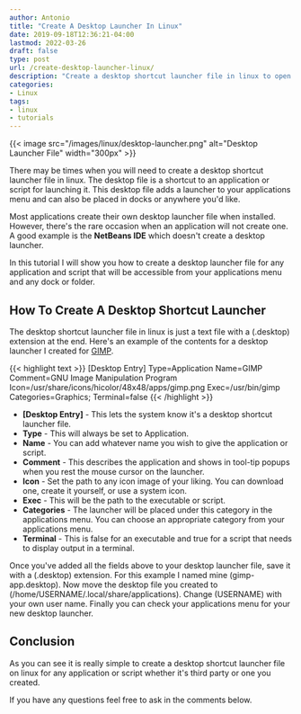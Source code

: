 ```yaml
---
author: Antonio
title: "Create A Desktop Launcher In Linux"
date: 2019-09-18T12:36:21-04:00
lastmod: 2022-03-26
draft: false
type: post
url: /create-desktop-launcher-linux/
description: "Create a desktop shortcut launcher file in linux to open your applications and scripts. The desktop shortcut launcher will be accessible from the applications menu and any dock or folder."
categories:
- Linux
tags:
- linux
- tutorials
---
```


{{< image src="/images/linux/desktop-launcher.png" alt="Desktop Launcher File" width="300px" >}}

There may be times when you will need to create a desktop shortcut launcher file in linux. The desktop file is a shortcut to an application or script for launching it. This desktop file adds a launcher to your applications menu and can also be placed in docks or anywhere you'd like.

<!--more-->

Most applications create their own desktop launcher file when installed. However, there's the rare occasion when an application will not create one. A good example is the **NetBeans IDE** which doesn't create a desktop launcher.

<!--adsense-->

In this tutorial I will show you how to create a desktop launcher file for any application and script that will be accessible from your applications menu and any dock or folder.

## How To Create A Desktop Shortcut Launcher

The desktop shortcut launcher file in linux is just a text file with a (.desktop) extension at the end. Here's an example of the contents for a desktop launcher I created for <a href="https://www.gimp.org/" target="_blank">GIMP</a>.

{{< highlight text >}}
[Desktop Entry]
Type=Application
Name=GIMP
Comment=GNU Image Manipulation Program
Icon=/usr/share/icons/hicolor/48x48/apps/gimp.png
Exec=/usr/bin/gimp
Categories=Graphics;
Terminal=false
{{< /highlight >}}

- **[Desktop Entry]** - This lets the system know it's a desktop shortcut launcher file.
- **Type** - This will always be set to Application.
- **Name** - You can add whatever name you wish to give the application or script.
- **Comment** - This describes the application and shows in tool-tip popups when you rest the mouse cursor on the launcher.
- **Icon** - Set the path to any icon image of your liking. You can download one, create it yourself, or use a system icon.
- **Exec** - This will be the path to the executable or script.
- **Categories** - The launcher will be placed under this category in the applications menu. You can choose an appropriate category from your applications menu.
- **Terminal** - This is false for an executable and true for a script that needs to display output in a terminal.

<!--adsense-->

Once you've added all the fields above to your desktop launcher file, save it with a (.desktop) extension. For this example I named mine (gimp-app.desktop). Now move the desktop file you created to (/home/USERNAME/.local/share/applications). Change (USERNAME) with your own user name. Finally you can check your applications menu for your new desktop launcher.

## Conclusion

As you can see it is really simple to create a desktop shortcut launcher file on linux for any application or script whether it's third party or one you created.

If you have any questions feel free to ask in the comments below.
